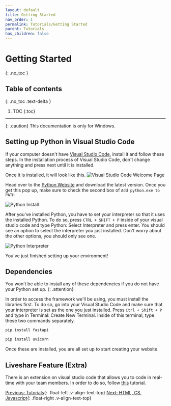 ```yaml
---
layout: default
title: Getting Started
nav_order: 1
permalink: Tutorials/Getting Started
parent: Tutorials
has_children: false
---
```


# Getting Started
{: .no_toc }

## Table of contents
{: .no_toc .text-delta }

1. TOC
{:toc}

---

{: .caution}
This documentation is only for Windows.

## Setting up Python in Visual Studio Code
If your computer doesn't have [Visual Studio Code](https://code.visualstudio.com/), install it and follow these steps. In the installation process of Visual Studio Code, don't change anything and press next until it is installed.

Once it is installed, it will look like this.
![Visual Studio Code Welcome Page](../source/assets/images/vsc_welcome_page.png)

Head over to the [Python Website](https://www.python.org/downloads/) and download the latest version.
Once you get this pop up, make sure to check the second box of `Add python.exe to PATH`

![Python Install](../source/assets/images/python_install.png)

After you've installed Python, you have to set your interpreter so that it uses the installed Python. To do so, press ``` CTRL + SHIFT + P ``` inside of your visual studio code and type Python: Select Interpreter and press enter. You should see an option to select the interpreter you just installed. Don't worry about the other options, you should only see one.

![Python Interpreter](../source/assets/images/interpreter.png)


You've just finished setting up your environment!
## Dependencies
You won't be able to install any of these dependencies if you do not have your Python set up.
{: .attention}

In order to access the framework we'll be using, you must install the libraries first. To do so, go into your Visual Studio Code and make sure that your interpreter is set as the one you just installed. Press ``` Ctrl + Shift + P ``` and type in Terminal: Create New Terminal. Inside of this terminal, type these two commands separately.
```bash
pip install fastapi
```
```bash
pip install uvicorn
```

Once these are installed, you are all set up to start creating your website.

## Liveshare Feature (Extra)
There is an extension on visual studio code that allows you to code in real-time with your team members. In order to do so, follow [this](https://learn.microsoft.com/en-us/visualstudio/liveshare/quickstart/share) tutorial.

[Previous: Tutorials](../Tutorials){: .float-left .v-align-text-top}
[Next: HTML, CS, Javascript](HTML_CSS_JS){: .float-right .v-align-text-top}